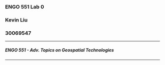 ### ENGO 551 Lab 0
### Kevin Liu
### 30069547 
------------------
##### ENGO 551 - Adv. Topics on Geospatial Technologies
-------------------
